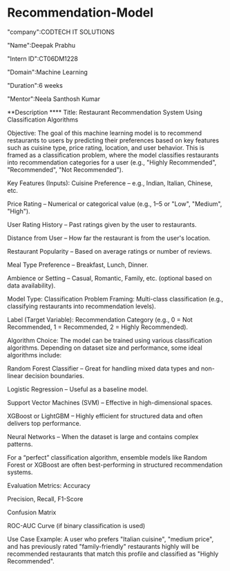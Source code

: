 # Recommendation-Model

"company":CODTECH IT SOLUTIONS

"Name":Deepak Prabhu

"Intern ID":CT06DM1228

"Domain":Machine Learning

"Duration":6 weeks

"Mentor":Neela Santhosh Kumar

**Description ****
                 Title: Restaurant Recommendation System Using Classification Algorithms

Objective:
The goal of this machine learning model is to recommend restaurants to users by predicting their preferences based on key features such as cuisine type, price rating, location, and user behavior. This is framed as a classification problem, where the model classifies restaurants into recommendation categories for a user (e.g., "Highly Recommended", "Recommended", "Not Recommended").

Key Features (Inputs):
Cuisine Preference – e.g., Indian, Italian, Chinese, etc.

Price Rating – Numerical or categorical value (e.g., 1–5 or "Low", "Medium", "High").

User Rating History – Past ratings given by the user to restaurants.

Distance from User – How far the restaurant is from the user's location.

Restaurant Popularity – Based on average ratings or number of reviews.

Meal Type Preference – Breakfast, Lunch, Dinner.

Ambience or Setting – Casual, Romantic, Family, etc. (optional based on data availability).

Model Type: Classification
Problem Framing: Multi-class classification (e.g., classifying restaurants into recommendation levels).

Label (Target Variable): Recommendation Category (e.g., 0 = Not Recommended, 1 = Recommended, 2 = Highly Recommended).

Algorithm Choice:
The model can be trained using various classification algorithms. Depending on dataset size and performance, some ideal algorithms include:

Random Forest Classifier – Great for handling mixed data types and non-linear decision boundaries.

Logistic Regression – Useful as a baseline model.

Support Vector Machines (SVM) – Effective in high-dimensional spaces.

XGBoost or LightGBM – Highly efficient for structured data and often delivers top performance.

Neural Networks – When the dataset is large and contains complex patterns.

For a “perfect” classification algorithm, ensemble models like Random Forest or XGBoost are often best-performing in structured recommendation systems.

Evaluation Metrics:
Accuracy

Precision, Recall, F1-Score

Confusion Matrix

ROC-AUC Curve (if binary classification is used)

Use Case Example:
A user who prefers "Italian cuisine", "medium price", and has previously rated "family-friendly" restaurants highly will be recommended restaurants that match this profile and classified as "Highly Recommended".


                
